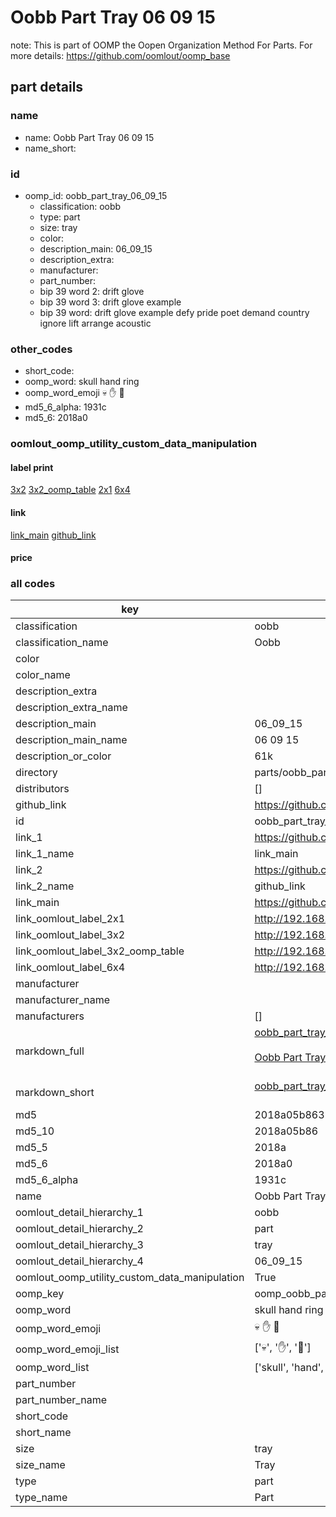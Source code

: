 # Oobb Part Tray 06 09 15  

note: This is part of OOMP the Oopen Organization Method For Parts. For more details: https://github.com/oomlout/oomp_base

##  part details





### name
* name: Oobb Part Tray 06 09 15
* name_short: 
### id
* oomp_id: oobb_part_tray_06_09_15
  * classification: oobb
  * type: part
  * size: tray
  * color: 
  * description_main: 06_09_15
  * description_extra: 
  * manufacturer: 
  * part_number: 
  * bip 39 word 2: drift glove
  * bip 39 word 3: drift glove example
  * bip 39 word: drift glove example defy pride poet demand country ignore lift arrange acoustic

### other_codes
* short_code: 
* oomp_word: skull hand ring
* oomp_word_emoji :skull: :hand: :ring:
* md5_6_alpha: 1931c
* md5_6: 2018a0






### oomlout_oomp_utility_custom_data_manipulation
#### label print
[3x2](http://192.168.1.245:1112/?label=oomp%201931c)
[3x2_oomp_table](http://192.168.1.107:1112/?label=oomp%201931c)
[2x1](http://192.168.1.242:1112/?label=oomp%201931c)
[6x4](http://192.168.1.55:1112/?label=oomp%201931c)    

#### link

[link_main](https://github.com/oomlout/oomlout_oomp_current_version_messy/tree/main/parts/oobb_part_tray_06_09_15) [github_link](https://github.com/oomlout/oomlout_oomp_part_src/tree/main/parts/oobb_part_tray_06_09_15)                             

#### price







### all codes 
| key | value |  
| --- | --- |  
| classification | oobb |  
| classification_name | Oobb |  
| color |  |  
| color_name |  |  
| description_extra |  |  
| description_extra_name |  |  
| description_main | 06_09_15 |  
| description_main_name | 06 09 15 |  
| description_or_color | 61k |  
| directory | parts/oobb_part_tray_06_09_15 |  
| distributors | [] |  
| github_link | https://github.com/oomlout/oomlout_oomp_part_src/tree/main/parts/oobb_part_tray_06_09_15 |  
| id | oobb_part_tray_06_09_15 |  
| link_1 | https://github.com/oomlout/oomlout_oomp_current_version_messy/tree/main/parts/oobb_part_tray_06_09_15 |  
| link_1_name | link_main |  
| link_2 | https://github.com/oomlout/oomlout_oomp_part_src/tree/main/parts/oobb_part_tray_06_09_15 |  
| link_2_name | github_link |  
| link_main | https://github.com/oomlout/oomlout_oomp_current_version_messy/tree/main/parts/oobb_part_tray_06_09_15 |  
| link_oomlout_label_2x1 | http://192.168.1.242:1112/?label=oomp%201931c |  
| link_oomlout_label_3x2 | http://192.168.1.245:1112/?label=oomp%201931c |  
| link_oomlout_label_3x2_oomp_table | http://192.168.1.107:1112/?label=oomp%201931c |  
| link_oomlout_label_6x4 | http://192.168.1.55:1112/?label=oomp%201931c |  
| manufacturer |  |  
| manufacturer_name |  |  
| manufacturers | [] |  
| markdown_full | [oobb_part_tray_06_09_15](https://github.com/oomlout/oomlout_oomp_current_version_messy/tree/main/parts/oobb_part_tray_06_09_15)<br>[](https://github.com/oomlout/oomlout_oomp_current_version_messy/tree/main/parts/oobb_part_tray_06_09_15)<br>[Oobb Part Tray 06 09 15](https://github.com/oomlout/oomlout_oomp_current_version_messy/tree/main/parts/oobb_part_tray_06_09_15)<br><br> |  
| markdown_short | [oobb_part_tray_06_09_15](https://github.com/oomlout/oomlout_oomp_current_version_messy/tree/main/parts/oobb_part_tray_06_09_15)<br><br> |  
| md5 | 2018a05b863107469cd5439a9cd8ea16 |  
| md5_10 | 2018a05b86 |  
| md5_5 | 2018a |  
| md5_6 | 2018a0 |  
| md5_6_alpha | 1931c |  
| name | Oobb Part Tray 06 09 15 |  
| oomlout_detail_hierarchy_1 | oobb |  
| oomlout_detail_hierarchy_2 | part |  
| oomlout_detail_hierarchy_3 | tray |  
| oomlout_detail_hierarchy_4 | 06_09_15 |  
| oomlout_oomp_utility_custom_data_manipulation | True |  
| oomp_key | oomp_oobb_part_tray_06_09_15 |  
| oomp_word | skull hand ring |  
| oomp_word_emoji | :skull: :hand: :ring: |  
| oomp_word_emoji_list | [':skull:', ':hand:', ':ring:'] |  
| oomp_word_list | ['skull', 'hand', 'ring'] |  
| part_number |  |  
| part_number_name |  |  
| short_code |  |  
| short_name |  |  
| size | tray |  
| size_name | Tray |  
| type | part |  
| type_name | Part |  
